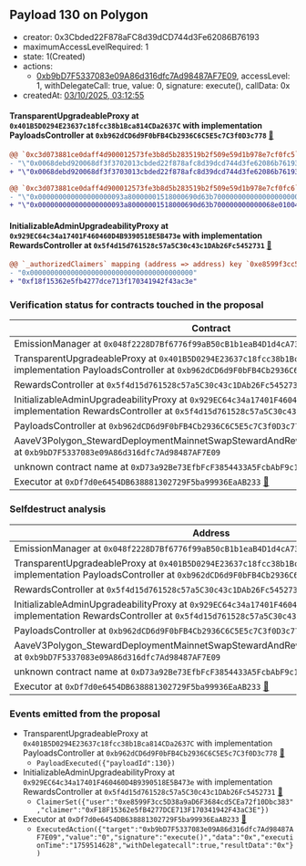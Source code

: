 ## Payload 130 on Polygon

- creator: 0x3Cbded22F878aFC8d39dCD744d3Fe62086B76193
- maximumAccessLevelRequired: 1
- state: 1(Created)
- actions:
  - [0xb9bD7F5337083e09A86d316dfc7Ad98487AF7E09](https://polygonscan.com/address/0xb9bD7F5337083e09A86d316dfc7Ad98487AF7E09), accessLevel: 1, withDelegateCall: true, value: 0, signature: execute(), callData: 0x
- createdAt: [03/10/2025, 03:12:55](https://polygonscan.com/tx/0xe3b2334ea78e694856f1eb6db7b025526a8b03ba676a9e95cb4f0dbb944b3279)

#### TransparentUpgradeableProxy at `0x401B5D0294E23637c18fcc38b1Bca814CDa2637C` with implementation PayloadsController at `0xb962dCD6d9F0bFB4Cb2936C6C5E5c7C3f0D3c778` [:ghost:](https://github.com/bgd-labs/aave-address-book  "GovernanceV3Polygon.PAYLOADS_CONTROLLER")

```diff
@@ `0xc3d073881ce0daff4d900012573fe3b8d5b283519b2f509e59d1b978e7cf0fc5` raw  @@
- "\"0x0068debd920068df3f3702013cbded22f878afc8d39dcd744d3fe62086b76193\""
+ "\"0x0068debd920068df3f3703013cbded22f878afc8d39dcd744d3fe62086b76193\""

@@ `0xc3d073881ce0daff4d900012573fe3b8d5b283519b2f509e59d1b978e7cf0fc6` raw  @@
- "\"0x000000000000000000093a80000001518000690d63b700000000000000000000\""
+ "\"0x000000000000000000093a80000001518000690d63b700000000000068e01004\""

```
#### InitializableAdminUpgradeabilityProxy at `0x929EC64c34a17401F460460D4B9390518E5B473e` with implementation RewardsController at `0x5f4d15d761528c57a5C30c43c1DAb26Fc5452731` [:ghost:](https://github.com/bgd-labs/aave-address-book  "AaveV3Polygon.DEFAULT_INCENTIVES_CONTROLLER")

```diff
@@ `_authorizedClaimers` mapping (address => address) key `0xe8599f3cc5d38a9ad6f3684cd5cea72f10dbc383` @@
- "0x0000000000000000000000000000000000000000"
+ "0xf18f15362e5fb4277dce713f170341942f43ac3e"

```
### Verification status for contracts touched in the proposal

| Contract | Status |
|---------|------------|
| EmissionManager at `0x048f2228D7Bf6776f99aB50cB1b1eaB4D1d4cA73` [:ghost:](https://github.com/bgd-labs/aave-address-book  "AaveV3Polygon.EMISSION_MANAGER") | Contract |
| TransparentUpgradeableProxy at `0x401B5D0294E23637c18fcc38b1Bca814CDa2637C` with implementation PayloadsController at `0xb962dCD6d9F0bFB4Cb2936C6C5E5c7C3f0D3c778` [:ghost:](https://github.com/bgd-labs/aave-address-book  "GovernanceV3Polygon.PAYLOADS_CONTROLLER") | Contract |
| RewardsController at `0x5f4d15d761528c57a5C30c43c1DAb26Fc5452731` | Contract |
| InitializableAdminUpgradeabilityProxy at `0x929EC64c34a17401F460460D4B9390518E5B473e` with implementation RewardsController at `0x5f4d15d761528c57a5C30c43c1DAb26Fc5452731` [:ghost:](https://github.com/bgd-labs/aave-address-book  "AaveV3Polygon.DEFAULT_INCENTIVES_CONTROLLER") | Contract |
| PayloadsController at `0xb962dCD6d9F0bFB4Cb2936C6C5E5c7C3f0D3c778` | Contract |
| AaveV3Polygon_StewardDeploymentMainnetSwapStewardAndRewardsSteward_20250821 at `0xb9bD7F5337083e09A86d316dfc7Ad98487AF7E09` | Contract |
| unknown contract name at `0xD73a92Be73EfbFcF3854433A5FcbAbF9c1316073` | EOA |
| Executor at `0xDf7d0e6454DB638881302729F5ba99936EaAB233` [:ghost:](https://github.com/bgd-labs/aave-address-book  "AaveV2Polygon.POOL_ADMIN") | Contract |

### Selfdestruct analysis

| Address | Result |
|---------|------------|
| EmissionManager at `0x048f2228D7Bf6776f99aB50cB1b1eaB4D1d4cA73` [:ghost:](https://github.com/bgd-labs/aave-address-book  "AaveV3Polygon.EMISSION_MANAGER") | Safe |
| TransparentUpgradeableProxy at `0x401B5D0294E23637c18fcc38b1Bca814CDa2637C` with implementation PayloadsController at `0xb962dCD6d9F0bFB4Cb2936C6C5E5c7C3f0D3c778` [:ghost:](https://github.com/bgd-labs/aave-address-book  "GovernanceV3Polygon.PAYLOADS_CONTROLLER") | DelegateCall |
| RewardsController at `0x5f4d15d761528c57a5C30c43c1DAb26Fc5452731` | Safe |
| InitializableAdminUpgradeabilityProxy at `0x929EC64c34a17401F460460D4B9390518E5B473e` with implementation RewardsController at `0x5f4d15d761528c57a5C30c43c1DAb26Fc5452731` [:ghost:](https://github.com/bgd-labs/aave-address-book  "AaveV3Polygon.DEFAULT_INCENTIVES_CONTROLLER") | DelegateCall |
| PayloadsController at `0xb962dCD6d9F0bFB4Cb2936C6C5E5c7C3f0D3c778` | Safe |
| AaveV3Polygon_StewardDeploymentMainnetSwapStewardAndRewardsSteward_20250821 at `0xb9bD7F5337083e09A86d316dfc7Ad98487AF7E09` | Safe |
| unknown contract name at `0xD73a92Be73EfbFcF3854433A5FcbAbF9c1316073` | EOA |
| Executor at `0xDf7d0e6454DB638881302729F5ba99936EaAB233` [:ghost:](https://github.com/bgd-labs/aave-address-book  "AaveV2Polygon.POOL_ADMIN") | DelegateCall |

### Events emitted from the proposal

- TransparentUpgradeableProxy at `0x401B5D0294E23637c18fcc38b1Bca814CDa2637C` with implementation PayloadsController at `0xb962dCD6d9F0bFB4Cb2936C6C5E5c7C3f0D3c778` [:ghost:](https://github.com/bgd-labs/aave-address-book  "GovernanceV3Polygon.PAYLOADS_CONTROLLER")
  - `PayloadExecuted({"payloadId":130})`
- InitializableAdminUpgradeabilityProxy at `0x929EC64c34a17401F460460D4B9390518E5B473e` with implementation RewardsController at `0x5f4d15d761528c57a5C30c43c1DAb26Fc5452731` [:ghost:](https://github.com/bgd-labs/aave-address-book  "AaveV3Polygon.DEFAULT_INCENTIVES_CONTROLLER")
  - `ClaimerSet({"user":"0xe8599F3cc5D38a9aD6F3684cd5CEa72f10Dbc383","claimer":"0xF18F15362e5fB4277DCE713F170341942F43aC3E"})`
- Executor at `0xDf7d0e6454DB638881302729F5ba99936EaAB233` [:ghost:](https://github.com/bgd-labs/aave-address-book  "AaveV2Polygon.POOL_ADMIN")
  - `ExecutedAction({"target":"0xb9bD7F5337083e09A86d316dfc7Ad98487AF7E09","value":"0","signature":"execute()","data":"0x","executionTime":"1759514628","withDelegatecall":true,"resultData":"0x"})`
